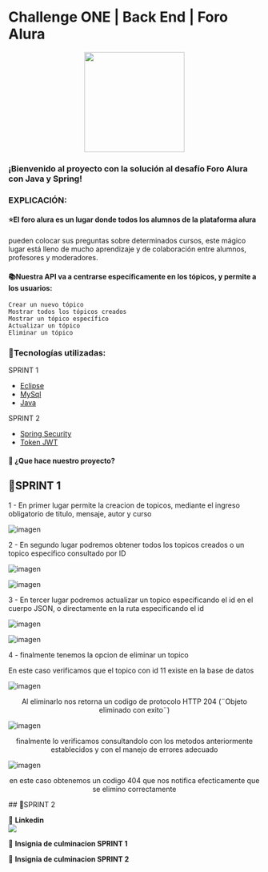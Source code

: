 # Challenge ONE | Back End | Foro Alura 

<p align="center" >
     <img width="200" heigth="200" src="https://user-images.githubusercontent.com/91544872/209678377-70b50b21-33de-424c-bed8-6a71ef3406ff.png">
</p>

### ¡Bienvenido al proyecto con la solución al desafío Foro Alura con Java y Spring! 


### EXPLICACIÓN:

#### ⭐El foro alura es un lugar donde todos los alumnos de la plataforma alura
pueden colocar sus preguntas sobre determinados cursos, este mágico lugar está lleno de mucho aprendizaje y de colaboración entre alumnos, profesores y moderadores.

#### 📚Nuestra API va a centrarse específicamente en los tópicos, y permite a los usuarios:

    Crear un nuevo tópico
    Mostrar todos los tópicos creados
    Mostrar un tópico específico
    Actualizar un tópico
    Eliminar un tópico

### 📃Tecnologías utilizadas:

SPRINT 1
  - [Eclipse](https://www.eclipse.org/)
  - [MySql](https://www.mysql.com/)
  - [Java](https://www.java.com/en/)

SPRINT 2
  - [Spring Security](https://start.spring.io/)
  - [Token JWT](https://jwt.io/)


#### 🔹 ¿Que hace nuestro proyecto?


## 🚧SPRINT 1


1 - En primer lugar permite la creacion de topicos, mediante el ingreso obligatorio de titulo, mensaje, autor y curso

![imagen](https://github.com/betangil238/Foro/assets/121052500/9e2adc9f-990f-4f3a-9919-bb5549b0ad95)

2 - En segundo lugar podremos obtener todos los topicos creados o un topico especifico consultado por ID

![imagen](https://github.com/betangil238/Foro/assets/121052500/4fb503b3-f655-41b7-bd6e-fd512e2a7edf)
 

![imagen](https://github.com/betangil238/Foro/assets/121052500/265fb88b-30b3-490a-86f3-95ce9e15dbad)



3 - En tercer lugar podremos actualizar un topico especificando el id en el cuerpo JSON, o directamente en la ruta especificando el id

![imagen](https://github.com/betangil238/Foro/assets/121052500/3722b757-a7a7-4183-a242-ab948a90e8db)



![imagen](https://github.com/betangil238/Foro/assets/121052500/4c502bae-41d4-4022-8dc4-ecb6e93702c8)


4 - finalmente tenemos la opcion de eliminar un topico

En este caso verificamos que el topico con id 11 existe en la base de datos

![imagen](https://github.com/betangil238/Foro/assets/121052500/16edae7c-36aa-4a88-93e9-4eefb952a111)

<p align="center" >
Al eliminarlo nos retorna un codigo de protocolo HTTP 204 (¨Objeto eliminado con exito¨)
</p>

![imagen](https://github.com/betangil238/Foro/assets/121052500/4b932922-7f93-473e-8c27-cb7c9bfe24ca)

<p align="center" >
finalmente lo verificamos consultandolo con los metodos anteriormente establecidos y con el manejo de errores adecuado
</p>

  ![imagen](https://github.com/betangil238/Foro/assets/121052500/f45ac0af-287e-4454-94c7-4d19caa0cb33)
<p align="center" >
en este caso obtenemos un codigo 404 que nos notifica efecticamente que se elimino correctamente
</p>
## 🚧SPRINT 2


💙 <strong>Linkedin</strong></br>
<a href="https://www.linkedin.com/in/daniel-betancur-giraldo-834291264/" target="_blank">
<img src="https://img.shields.io/badge/-LinkedIn-%230077B5?style=for-the-badge&logo=linkedin&logoColor=white" target="_blank"></a>

💙 <strong>Insignia de culminacion SPRINT 1</strong></br>

💙 <strong>Insignia de culminacion SPRINT 2</strong></br>



